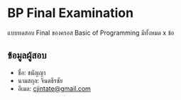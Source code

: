 # BP Final Examination

แบบทดสอบ Final ของครอส Basic of Programming มีทั้งหมด x ข้อ

## ข้อมูลผู้สอบ

- ชื่อ: ชนัญญา
- นามสกุล: จินตธีรชัย
- อีเมล: cjintate@gmail.com
